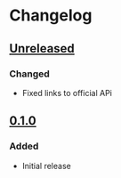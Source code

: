 # Changelog

## [Unreleased][]

[Unreleased]: https://github.com/chaostoolkit-incubator/chaostoolkit-service-fabric/compare/0.1.0...HEAD

### Changed

- Fixed links to official APi

## [0.1.0][]

[0.1.0]: https://github.com/chaostoolkit-incubator/chaostoolkit-service-fabric/tree/0.1.0

### Added

-   Initial release